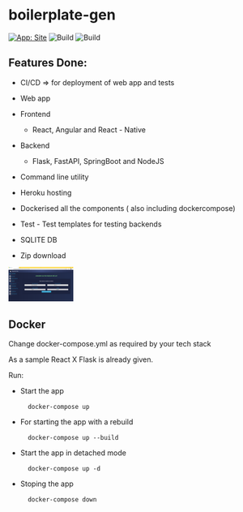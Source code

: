 # boilerplate-gen
[![App: Site](https://img.shields.io/badge/App-Site-orange)](https://aerothon-ntp.github.io/boilerplate-gen)
![Build](https://github.com/Aerothon-NTP/boilerplate-gen/actions/workflows/main.yml/badge.svg)
![Build](https://github.com/Aerothon-NTP/boilerplate-gen/actions/workflows/tests.yml/badge.svg)


## Features Done:
- CI/CD => for deployment of web app and tests
- Web app
- Frontend
    - React, Angular and React - Native

- Backend
    - Flask, FastAPI, SpringBoot and NodeJS

- Command line utility
- Heroku hosting
- Dockerised all the components ( also including dockercompose)
- Test - Test templates for testing backends
- SQLITE DB
- Zip download
<img src="https://github.com/Aerothon-NTP/boilerplate-gen/blob/document/Resourecs/Generate%20BoilerPlate.png" width="128"/>

## Docker
Change docker-compose.yml as required by your tech stack

As a sample React X Flask is already given.

Run:
- Start the app

        docker-compose up

- For starting the app with a rebuild

        docker-compose up --build

- Start the app in detached mode

        docker-compose up -d

- Stoping the app

        docker-compose down
